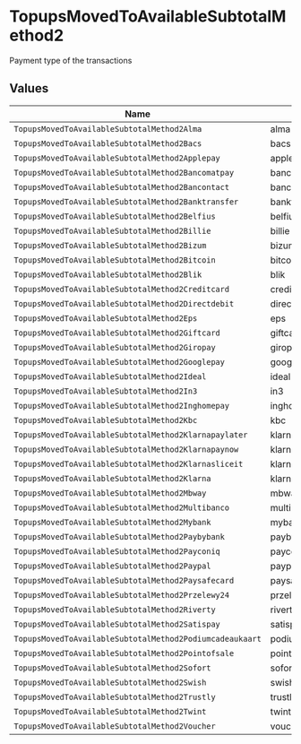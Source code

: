 # TopupsMovedToAvailableSubtotalMethod2

Payment type of the transactions


## Values

| Name                                                     | Value                                                    |
| -------------------------------------------------------- | -------------------------------------------------------- |
| `TopupsMovedToAvailableSubtotalMethod2Alma`              | alma                                                     |
| `TopupsMovedToAvailableSubtotalMethod2Bacs`              | bacs                                                     |
| `TopupsMovedToAvailableSubtotalMethod2Applepay`          | applepay                                                 |
| `TopupsMovedToAvailableSubtotalMethod2Bancomatpay`       | bancomatpay                                              |
| `TopupsMovedToAvailableSubtotalMethod2Bancontact`        | bancontact                                               |
| `TopupsMovedToAvailableSubtotalMethod2Banktransfer`      | banktransfer                                             |
| `TopupsMovedToAvailableSubtotalMethod2Belfius`           | belfius                                                  |
| `TopupsMovedToAvailableSubtotalMethod2Billie`            | billie                                                   |
| `TopupsMovedToAvailableSubtotalMethod2Bizum`             | bizum                                                    |
| `TopupsMovedToAvailableSubtotalMethod2Bitcoin`           | bitcoin                                                  |
| `TopupsMovedToAvailableSubtotalMethod2Blik`              | blik                                                     |
| `TopupsMovedToAvailableSubtotalMethod2Creditcard`        | creditcard                                               |
| `TopupsMovedToAvailableSubtotalMethod2Directdebit`       | directdebit                                              |
| `TopupsMovedToAvailableSubtotalMethod2Eps`               | eps                                                      |
| `TopupsMovedToAvailableSubtotalMethod2Giftcard`          | giftcard                                                 |
| `TopupsMovedToAvailableSubtotalMethod2Giropay`           | giropay                                                  |
| `TopupsMovedToAvailableSubtotalMethod2Googlepay`         | googlepay                                                |
| `TopupsMovedToAvailableSubtotalMethod2Ideal`             | ideal                                                    |
| `TopupsMovedToAvailableSubtotalMethod2In3`               | in3                                                      |
| `TopupsMovedToAvailableSubtotalMethod2Inghomepay`        | inghomepay                                               |
| `TopupsMovedToAvailableSubtotalMethod2Kbc`               | kbc                                                      |
| `TopupsMovedToAvailableSubtotalMethod2Klarnapaylater`    | klarnapaylater                                           |
| `TopupsMovedToAvailableSubtotalMethod2Klarnapaynow`      | klarnapaynow                                             |
| `TopupsMovedToAvailableSubtotalMethod2Klarnasliceit`     | klarnasliceit                                            |
| `TopupsMovedToAvailableSubtotalMethod2Klarna`            | klarna                                                   |
| `TopupsMovedToAvailableSubtotalMethod2Mbway`             | mbway                                                    |
| `TopupsMovedToAvailableSubtotalMethod2Multibanco`        | multibanco                                               |
| `TopupsMovedToAvailableSubtotalMethod2Mybank`            | mybank                                                   |
| `TopupsMovedToAvailableSubtotalMethod2Paybybank`         | paybybank                                                |
| `TopupsMovedToAvailableSubtotalMethod2Payconiq`          | payconiq                                                 |
| `TopupsMovedToAvailableSubtotalMethod2Paypal`            | paypal                                                   |
| `TopupsMovedToAvailableSubtotalMethod2Paysafecard`       | paysafecard                                              |
| `TopupsMovedToAvailableSubtotalMethod2Przelewy24`        | przelewy24                                               |
| `TopupsMovedToAvailableSubtotalMethod2Riverty`           | riverty                                                  |
| `TopupsMovedToAvailableSubtotalMethod2Satispay`          | satispay                                                 |
| `TopupsMovedToAvailableSubtotalMethod2Podiumcadeaukaart` | podiumcadeaukaart                                        |
| `TopupsMovedToAvailableSubtotalMethod2Pointofsale`       | pointofsale                                              |
| `TopupsMovedToAvailableSubtotalMethod2Sofort`            | sofort                                                   |
| `TopupsMovedToAvailableSubtotalMethod2Swish`             | swish                                                    |
| `TopupsMovedToAvailableSubtotalMethod2Trustly`           | trustly                                                  |
| `TopupsMovedToAvailableSubtotalMethod2Twint`             | twint                                                    |
| `TopupsMovedToAvailableSubtotalMethod2Voucher`           | voucher                                                  |